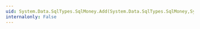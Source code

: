```yaml
---
uid: System.Data.SqlTypes.SqlMoney.Add(System.Data.SqlTypes.SqlMoney,System.Data.SqlTypes.SqlMoney)
internalonly: False
---
```

